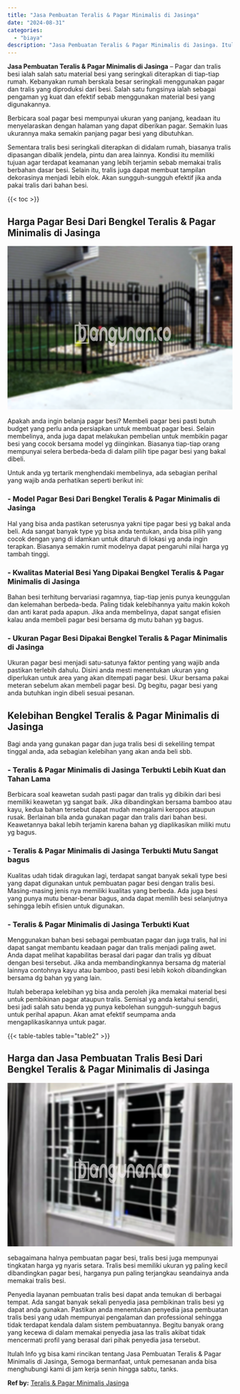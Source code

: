 ```yaml
---
title: "Jasa Pembuatan Teralis & Pagar Minimalis di Jasinga"
date: "2024-08-31"
categories: 
  - "biaya"
description: "Jasa Pembuatan Teralis & Pagar Minimalis di Jasinga. Itulah Info yg bisa kami rincikan tentang Jasa Pembuatan Teralis & Pagar Minimalis di Jasinga, Semoga be..."
---
```


**Jasa Pembuatan Teralis & Pagar Minimalis di Jasinga** – Pagar dan tralis besi ialah salah satu material besi yang seringkali diterapkan di tiap-tiap rumah. Kebanyakan rumah berskala besar seringkali menggunakan pagar dan tralis yang diproduksi dari besi. Salah satu fungsinya ialah sebagai pengaman yg kuat dan efektif sebab menggunakan material besi yang digunakannya.

Berbicara soal pagar besi mempunyai ukuran yang panjang, keadaan itu menyelaraskan dengan halaman yang dapat diberikan pagar. Semakin luas ukurannya maka semakin panjang pagar besi yang dibutuhkan.

Sementara tralis besi seringkali diterapkan di didalam rumah, biasanya tralis dipasangan dibalik jendela, pintu dan area lainnya. Kondisi itu memiliki tujuan agar terdapat keamanan yang lebih terjamin sebab memakai tralis berbahan dasar besi. Selain itu, tralis juga dapat membuat tampilan dekorasinya menjadi lebih elok. Akan sungguh-sungguh efektif jika anda pakai tralis dari bahan besi.

{{< toc >}}

## Harga Pagar Besi Dari Bengkel Teralis & Pagar Minimalis di Jasinga

![Jasa Pembuatan Teralis & Pagar Minimalis di Jasinga](/images/pagar-minimalis-murah-67.png)

Apakah anda ingin belanja pagar besi? Membeli pagar besi pasti butuh budget yang perlu anda persiapkan untuk membuat pagar besi. Selain membelinya, anda juga dapat melakukan pembelian untuk membikin pagar besi yang cocok bersama model yg diinginkan. Biasanya tiap-tiap orang mempunyai selera berbeda-beda di dalam pilih tipe pagar besi yang bakal dibeli.

Untuk anda yg tertarik menghendaki membelinya, ada sebagian perihal yang wajib anda perhatikan seperti berikut ini:
### \- Model Pagar Besi Dari Bengkel Teralis & Pagar Minimalis di Jasinga

Hal yang bisa anda pastikan seterusnya yakni tipe pagar besi yg bakal anda beli. Ada sangat banyak type yg bisa anda tentukan, anda bisa pilih yang cocok dengan yang di idamkan untuk ditaruh di lokasi yg anda ingin terapkan. Biasanya semakin rumit modelnya dapat pengaruhi nilai harga yg tambah tinggi.

### \- Kwalitas Material Besi Yang Dipakai Bengkel Teralis & Pagar Minimalis di Jasinga

Bahan besi terhitung bervariasi ragamnya, tiap-tiap jenis punya keunggulan dan kelemahan berbeda-beda. Paling tidak kelebihannya yaitu makin kokoh dan anti karat pada apapun. Jika anda membelinya, dapat sangat efisien kalau anda membeli pagar besi bersama dg mutu bahan yg bagus.

### \- Ukuran Pagar Besi Dipakai Bengkel Teralis & Pagar Minimalis di Jasinga

Ukuran pagar besi menjadi satu-satunya faktor penting yang wajib anda pastikan terlebih dahulu. Disini anda mesti menentukan ukuran yang diperlukan untuk area yang akan ditempati pagar besi. Ukur bersama pakai meteran sebelum akan membeli pagar besi. Dg begitu, pagar besi yang anda butuhkan ingin dibeli sesuai pesanan.

## Kelebihan Bengkel Teralis & Pagar Minimalis di Jasinga

Bagi anda yang gunakan pagar dan juga tralis besi di sekeliling tempat tinggal anda, ada sebagian kelebihan yang akan anda beli sbb.

### \- Teralis & Pagar Minimalis di Jasinga Terbukti Lebih Kuat dan Tahan Lama

Berbicara soal keawetan sudah pasti pagar dan tralis yg dibikin dari besi memiliki keawetan yg sangat baik. Jika dibandingkan bersama bamboo atau kayu, kedua bahan tersebut dapat mudah mengalami keropos ataupun rusak. Berlainan bila anda gunakan pagar dan tralis dari bahan besi. Keawetannya bakal lebih terjamin karena bahan yg diaplikasikan miliki mutu yg bagus.

### \- Teralis & Pagar Minimalis di Jasinga Terbukti Mutu Sangat bagus

Kualitas udah tidak diragukan lagi, terdapat sangat banyak sekali type besi yang dapat digunakan untuk pembuatan pagar besi dengan tralis besi. Masing-masing jenis nya memiliki kualitas yang berbeda. Ada juga besi yang punya mutu benar-benar bagus, anda dapat memilih besi selanjutnya sehingga lebih efisien untuk digunakan.

### \- Teralis & Pagar Minimalis di Jasinga Terbukti Kuat

Menggunakan bahan besi sebagai pembuatan pagar dan juga tralis, hal ini dapat sangat membantu keadaan pagar dan tralis menjadi paling awet. Anda dapat melihat kapabilitas berasal dari pagar dan tralis yg dibuat dengan besi tersebut. Jika anda membandingkannya bersama dg material lainnya contohnya kayu atau bamboo, pasti besi lebih kokoh dibandingkan bersama dg bahan yg yang lain.

Itulah beberapa kelebihan yg bisa anda peroleh jika memakai material besi untuk pembikinan pagar ataupun tralis. Semisal yg anda ketahui sendiri, besi jadi salah satu benda yg punya kebolehan sungguh-sungguh bagus untuk perihal apapun. Akan amat efektif seumpama anda mengaplikasikannya untuk pagar.

{{< table-tables table="table2" >}}

## Harga dan Jasa Pembuatan Tralis Besi Dari Bengkel Teralis & Pagar Minimalis di Jasinga

![Jasa Pembuatan Teralis & Pagar Minimalis di Jasinga](/images/teralis-minimalis-murah-21.png)

sebagaimana halnya pembuatan pagar besi, tralis besi juga mempunyai tingkatan harga yg nyaris setara. Tralis besi memiliki ukuran yg paling kecil dibandingkan pagar besi, harganya pun paling terjangkau seandainya anda memakai tralis besi.

Penyedia layanan pembuatan tralis besi dapat anda temukan di berbagai tempat. Ada sangat banyak sekali penyedia jasa pembikinan tralis besi yg dapat anda gunakan. Pastikan anda menentukan penyedia jasa pembuatan tralis besi yang udah mempunyai pengalaman dan professional sehingga tidak terdapat kendala dalam sistem pembuatannya. Begitu banyak orang yang kecewa di dalam memakai penyedia jasa las tralis akibat tidak mencermati profil yang berasal dari pihak penyedia jasa tersebut.

Itulah Info yg bisa kami rincikan tentang Jasa Pembuatan Teralis & Pagar Minimalis di Jasinga, Semoga bermanfaat, untuk pemesanan anda bisa menghubungi kami di jam kerja senin hingga sabtu, tanks.

**Ref by:** [Teralis & Pagar Minimalis Jasinga](https://id.wikipedia.org/wiki/Teralis)
